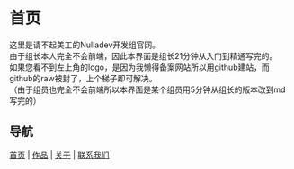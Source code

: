 # 首页
这里是请不起美工的Nulladev开发组官网。<br>
由于组长本人完全不会前端，因此本界面是组长21分钟从入门到精通写完的。<br>
如果您看不到左上角的logo，是因为我懒得备案网站所以用github建站，而github的raw被封了，上个梯子即可解决。<br>
（由于组员也完全不会前端所以本界面是某个组员用5分钟从组长的版本改到md写完的）

## 导航
[首页](http://www.nulladev.cn/index.md) | 
[作品](http://www.nulladev.cn/products/index.md) | 
[关于](http://www.nulladev.cn/about/index.md) | 
[联系我们](http://www.nulladev.cn/about/contact.md)